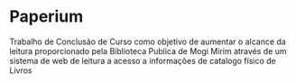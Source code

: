# Paperium
Trabalho de Conclusão de Curso como objetivo de aumentar o  alcance da leitura proporcionado pela Biblioteca Publica de Mogi Mirim através de um sistema de web de leitura a acesso a informações de catalogo físico de Livros  
